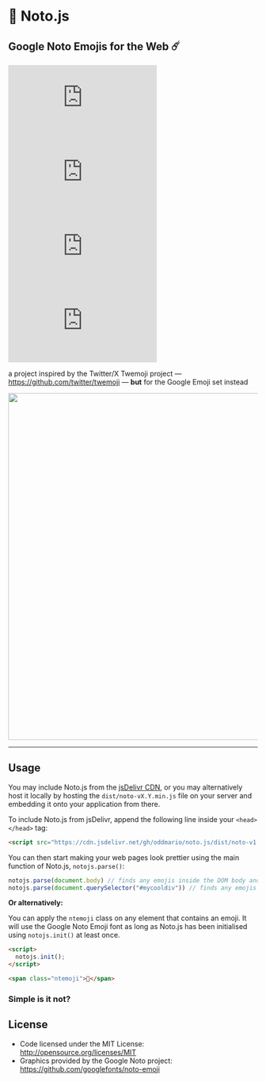# 🚀 Noto.js
## Google Noto Emojis for the Web ☄️

![GitHub License](https://img.shields.io/github/license/oddmario/noto.js)
![GitHub commit activity](https://img.shields.io/github/commit-activity/m/oddmario/noto.js)
![GitHub Issues or Pull Requests](https://img.shields.io/github/issues/oddmario/noto.js)
![GitHub Issues or Pull Requests](https://img.shields.io/github/issues-pr/oddmario/noto.js)

a project inspired by the Twitter/X Twemoji project — https://github.com/twitter/twemoji — **but** for the Google Emoji set instead

<p align="center">
  <img width="700" height="auto" src="https://i.ibb.co/VWgdGf7/image.png">
</p>

-----

## Usage
You may include Noto.js from the [jsDelivr CDN](https://www.jsdelivr.com/), or you may alternatively host it locally by hosting the `dist/noto-vX.Y.min.js` file on your server and embedding it onto your application from there.

To include Noto.js from jsDelivr, append the following line inside your `<head></head>` tag:
```html
<script src="https://cdn.jsdelivr.net/gh/oddmario/noto.js/dist/noto-v1.2.min.js"></script>
```

You can then start making your web pages look prettier using the main function of Noto.js, `notojs.parse()`:
```js
notojs.parse(document.body) // finds any emojis inside the DOM body and converts them to Google Noto emojis
notojs.parse(document.querySelector("#mycooldiv")) // finds any emojis inside the #mycooldiv DOM element and converts them to Google Noto emojis
```

**Or alternatively:**

You can apply the `ntemoji` class on any element that contains an emoji. It will use the Google Noto Emoji font as long as Noto.js has been initialised using `notojs.init()` at least once.

```html
<script>
  notojs.init();
</script>

<span class="ntemoji">🥸</span>
```

### Simple is it not?

## License
- Code licensed under the MIT License: http://opensource.org/licenses/MIT
- Graphics provided by the Google Noto project: https://github.com/googlefonts/noto-emoji